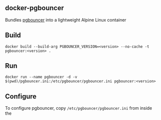 ## docker-pgbouncer

Bundles [pgbouncer](https://www.pgbouncer.org) into a lightweight Alpine Linux container

## Build
```
docker build --build-arg PGBOUNCER_VERSION=<version> --no-cache -t pgbouncer:<version> .
```

## Run
```
docker run --name pgbouncer -d -v $(pwd)/pgbouncer.ini:/etc/pgbouncer/pgbouncer.ini pgbouncer:<version>
```

## Configure
To configure pgbouncer, copy `/etc/pgbouncer/pgbouncer.ini` from inside the 